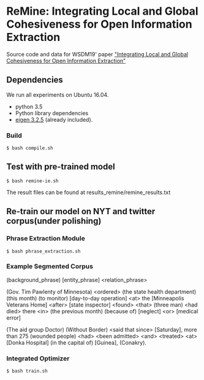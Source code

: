 # ReMine: Integrating Local and Global Cohesiveness for Open Information Extraction
Source code and data for WSDM19' paper ["Integrating Local and Global Cohesiveness for Open Information Extraction"](https://arxiv.org/pdf/1804.09931.pdf)

## Dependencies

We run all experiments on Ubuntu 16.04.

* python 3.5
* Python library dependencies
* [eigen 3.2.5](http://bitbucket.org/eigen/eigen/get/3.2.5.tar.bz2) (already included).
### Build
```
$ bash compile.sh
```

## Test with pre-trained model
```
$ bash remine-ie.sh
```
The result files can be found at results_remine/remine_results.txt

## Re-train our model on NYT and twitter corpus(under polishing)
### Phrase Extraction Module
```
$ bash phrase_extraction.sh
```
### Example Segmented Corpus
(background_phrase)
[entity_phrase]
\<relation_phrase\>

(Gov. Tim Pawlenty of Minnesota) \<ordered\> (the state health department) (this month) (to monitor) [day-to-day operation] \<at\> the [Minneapolis Veterans Home] \<after\> [state inspector] \<found\> \<that\> (three man) \<had died\> there \<in\> (the previous month) (because of) [neglect] \<or\> [medical error]
  
(The aid group Doctor) (Without Border) \<said that since\> [Saturday], more than 275 (wounded people) \<had\> \<been admitted\> \<and\> \<treated\> \<at\> [Donka Hospital] (in the capital of) [Guinea], (Conakry).

### Integrated Optimizer
```
$ bash train.sh
```

